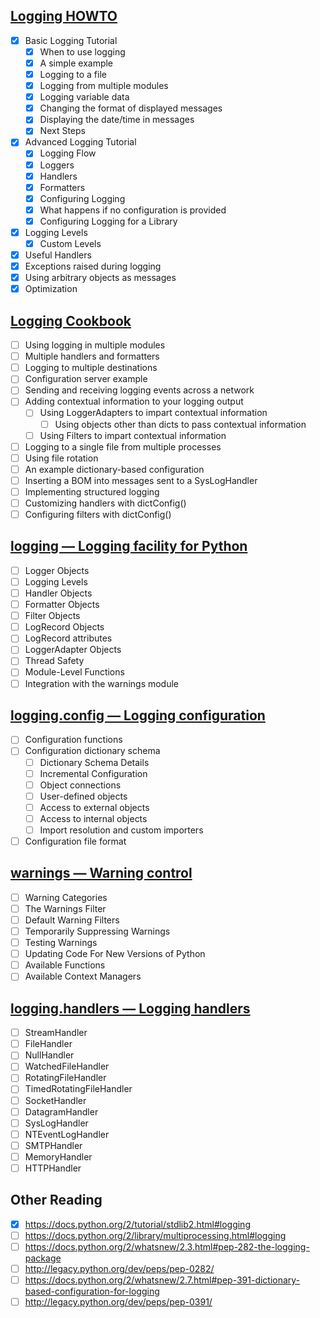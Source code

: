 ## [Logging HOWTO](https://docs.python.org/2/howto/logging.html)

- [x] Basic Logging Tutorial
    - [x] When to use logging
    - [x] A simple example
    - [x] Logging to a file
    - [x] Logging from multiple modules
    - [x] Logging variable data
    - [x] Changing the format of displayed messages
    - [x] Displaying the date/time in messages
    - [x] Next Steps
- [x] Advanced Logging Tutorial
    - [x] Logging Flow
    - [x] Loggers
    - [x] Handlers
    - [x] Formatters
    - [x] Configuring Logging
    - [x] What happens if no configuration is provided
    - [x] Configuring Logging for a Library
- [x] Logging Levels
    - [x] Custom Levels
- [x] Useful Handlers
- [x] Exceptions raised during logging
- [x] Using arbitrary objects as messages
- [x] Optimization

## [Logging Cookbook](https://docs.python.org/2/howto/logging-cookbook.html)

- [ ] Using logging in multiple modules
- [ ] Multiple handlers and formatters
- [ ] Logging to multiple destinations
- [ ] Configuration server example
- [ ] Sending and receiving logging events across a network
- [ ] Adding contextual information to your logging output
    - [ ] Using LoggerAdapters to impart contextual information
        - [ ] Using objects other than dicts to pass contextual information
    - [ ] Using Filters to impart contextual information
- [ ] Logging to a single file from multiple processes
- [ ] Using file rotation
- [ ] An example dictionary-based configuration
- [ ] Inserting a BOM into messages sent to a SysLogHandler
- [ ] Implementing structured logging
- [ ] Customizing handlers with dictConfig()
- [ ] Configuring filters with dictConfig()

## [logging — Logging facility for Python](https://docs.python.org/2/library/logging.html)

- [ ] Logger Objects
- [ ] Logging Levels
- [ ] Handler Objects
- [ ] Formatter Objects
- [ ] Filter Objects
- [ ] LogRecord Objects
- [ ] LogRecord attributes
- [ ] LoggerAdapter Objects
- [ ] Thread Safety
- [ ] Module-Level Functions
- [ ] Integration with the warnings module

## [logging.config — Logging configuration](https://docs.python.org/2/library/logging.config.html)

- [ ] Configuration functions
- [ ] Configuration dictionary schema
    - [ ] Dictionary Schema Details
    - [ ] Incremental Configuration
    - [ ] Object connections
    - [ ] User-defined objects
    - [ ] Access to external objects
    - [ ] Access to internal objects
    - [ ] Import resolution and custom importers
- [ ] Configuration file format

## [warnings — Warning control](https://docs.python.org/2/library/warnings.html)

- [ ] Warning Categories
- [ ] The Warnings Filter
- [ ] Default Warning Filters
- [ ] Temporarily Suppressing Warnings
- [ ] Testing Warnings
- [ ] Updating Code For New Versions of Python
- [ ] Available Functions
- [ ] Available Context Managers

## [logging.handlers — Logging handlers](https://docs.python.org/2/library/logging.handlers.html)

- [ ] StreamHandler
- [ ] FileHandler
- [ ] NullHandler
- [ ] WatchedFileHandler
- [ ] RotatingFileHandler
- [ ] TimedRotatingFileHandler
- [ ] SocketHandler
- [ ] DatagramHandler
- [ ] SysLogHandler
- [ ] NTEventLogHandler
- [ ] SMTPHandler
- [ ] MemoryHandler
- [ ] HTTPHandler

## Other Reading

- [x] https://docs.python.org/2/tutorial/stdlib2.html#logging
- [ ] https://docs.python.org/2/library/multiprocessing.html#logging
- [ ] https://docs.python.org/2/whatsnew/2.3.html#pep-282-the-logging-package
- [ ] http://legacy.python.org/dev/peps/pep-0282/
- [ ] https://docs.python.org/2/whatsnew/2.7.html#pep-391-dictionary-based-configuration-for-logging
- [ ] http://legacy.python.org/dev/peps/pep-0391/
